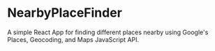 # NearbyPlaceFinder
A simple React App for finding different places nearby using Google's Places, Geocoding, and Maps JavaScript API.
